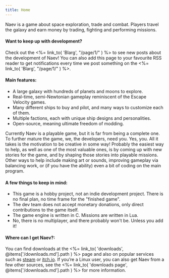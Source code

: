 ```yaml
---
title: Home
---
```


Naev is a game about space exploration, trade and combat. Players travel the galaxy and earn money by trading, fighting and performing missions.

#### Want to keep up with development? 

Check out the <%= link_to( 'Blarg', "/page/1/" ) %> to see new posts about the development of Naev! You can also add this page to your favourite RSS reader to get notifications every time we post something on the <%= link_to( 'Blarg', "/page/1/" ) %>.

#### Main features:

 * A large galaxy with hundreds of planets and moons to explore.
 * Real-time, semi-Newtonian gameplay reminiscent of the Escape Velocity games.
 * Many different ships to buy and pilot, and many ways to customize each of them.
 * Multiple factions, each with unique ship designs and personalities.
 * Open-source, meaning ultimate freedom of modding.

Currently Naev is a playable game, but it is far from being a complete one. To further mature the game, we, the developers, need you. Yes, you. All it takes is the motivation to be creative in some way! Probably the easiest way to help, as well as one of the most valuable ones, is by coming up with new stories for the game, and by shaping those stories into playable missions. Other ways to help include making art or sounds, improving gameplay via balancing work, or (if you have the ability) even a bit of coding on the main program.

#### A few things to keep in mind:

 * This game is a hobby project, not an indie development project. There is no final plan, no time frame for the "finished game".
 * The dev team does not accept monetary donations, only direct contributions to the game itself.
 * The game engine is written in C. Missions are written in Lua.
 * No, there is no multiplayer, and there probably won't be. Unless you add it!

#### Where can I get Naev?:

You can find downloads at the <%= link_to( 'downloads', @items['/downloads.md'].path ) %> page and also on popular services such as [steam](https://store.steampowered.com/app/598530/Naev/) or [itch.io](https://naev.itch.io/naev). 
If you’re a Linux user, you can also get Naev from a few other sources, see the <%= link_to( 'downloads page', @items['/downloads.md'].path ) %> for more information.
